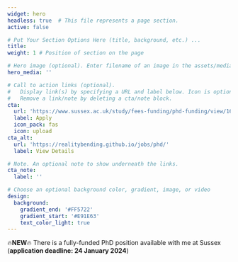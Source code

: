 ```yaml
---
widget: hero
headless: true  # This file represents a page section.
active: false

# Put Your Section Options Here (title, background, etc.) ...
title:
weight: 1 # Position of section on the page

# Hero image (optional). Enter filename of an image in the assets/media/ folder.
hero_media: ''

# Call to action links (optional).
#   Display link(s) by specifying a URL and label below. Icon is optional for `cta`.
#   Remove a link/note by deleting a cta/note block.
cta:
  url: 'https://www.sussex.ac.uk/study/fees-funding/phd-funding/view/1658-Psychology-Doctoral-Research-Studentship-How-affective-and-embodied-processes-shape-our-conscious-and-unconscious-experience-of-reality-A-PhD-at-the-Reality-Bending-Lab'
  label: Apply
  icon_pack: fas
  icon: upload
cta_alt:
  url: 'https://realitybending.github.io/jobs/phd/'
  label: View Details

# Note. An optional note to show underneath the links.
cta_note:
  label: ''

# Choose an optional background color, gradient, image, or video
design:
  background:
    gradient_end: '#FF5722'
    gradient_start: '#E91E63'
    text_color_light: true
---
```


🔥**NEW**🔥 There is a fully-funded PhD position available with me at Sussex (**application deadline: 24 January 2024**)